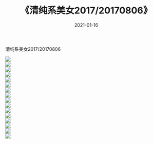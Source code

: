 ﻿---
layout: post
title:  《清纯系美女2017/20170806》
date:   2021-01-16
img: http://img.660000.xyz/Sharelink/清纯系美女/2017/20170806/000.jpg
categories: [美女, 清纯, 唯美]
---

清纯系美女2017/20170806

 ![](http://img.660000.xyz/Sharelink/清纯系美女/2017/20170806/001.jpg) <br>![](http://img.660000.xyz/Sharelink/清纯系美女/2017/20170806/002.jpg) <br>![](http://img.660000.xyz/Sharelink/清纯系美女/2017/20170806/003.jpg) <br>![](http://img.660000.xyz/Sharelink/清纯系美女/2017/20170806/004.jpg) <br>![](http://img.660000.xyz/Sharelink/清纯系美女/2017/20170806/005.jpg) <br>![](http://img.660000.xyz/Sharelink/清纯系美女/2017/20170806/006.jpg) <br>![](http://img.660000.xyz/Sharelink/清纯系美女/2017/20170806/007.jpg) <br>![](http://img.660000.xyz/Sharelink/清纯系美女/2017/20170806/008.jpg) <br>![](http://img.660000.xyz/Sharelink/清纯系美女/2017/20170806/009.jpg) <br>![](http://img.660000.xyz/Sharelink/清纯系美女/2017/20170806/010.jpg) <br>![](http://img.660000.xyz/Sharelink/清纯系美女/2017/20170806/011.jpg) <br>![](http://img.660000.xyz/Sharelink/清纯系美女/2017/20170806/012.jpg) <br>![](http://img.660000.xyz/Sharelink/清纯系美女/2017/20170806/013.jpg) <br>![](http://img.660000.xyz/Sharelink/清纯系美女/2017/20170806/014.jpg) <br>![](http://img.660000.xyz/Sharelink/清纯系美女/2017/20170806/015.jpg) <br>![](http://img.660000.xyz/Sharelink/清纯系美女/2017/20170806/016.jpg) <br>